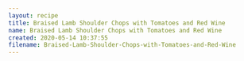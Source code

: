 ```yaml
---
layout: recipe
title: Braised Lamb Shoulder Chops with Tomatoes and Red Wine
name: Braised Lamb Shoulder Chops with Tomatoes and Red Wine
created: 2020-05-14 10:37:55
filename: Braised-Lamb-Shoulder-Chops-with-Tomatoes-and-Red-Wine
---
```

